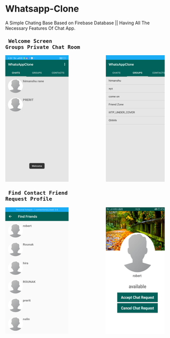 # Whatsapp-Clone
A Simple Chating Base Based on Firebase Database || Having All The Necessary Features Of Chat App. 


### <pre> Welcome Screen                        Groups                      Private Chat Room </pre>
<pre>
<img src="./Screenshots/Screenshot_2020-06-29-18-53-13-64_fbe4b7aaa480e2323ff2703fedbc7818.png" width="200" height="400" />              <img src="/Screenshots/Screenshot_2020-06-29-18-53-17-25_fbe4b7aaa480e2323ff2703fedbc7818.png" width="200" height="400" />               <img src="/Screenshots/Screenshot_2020-06-29-18-53-07-61_fbe4b7aaa480e2323ff2703fedbc7818.png" width="200" height="400" />
</pre>

### <pre> Find Contact                       Friend Request                  Profile </pre>

<pre>
<img src="/Screenshots/Screenshot_2020-06-29-19-27-46-15_fbe4b7aaa480e2323ff2703fedbc7818.png" width="200" height="400" />              <img src="/Screenshots/Screenshot 2020-06-29 at 7.32.35 PM.jpeg" width="200" height="400" />                 <img src="/Screenshots/Screenshot_2020-06-29-18-53-30-05_fbe4b7aaa480e2323ff2703fedbc7818.png" width="200" height="400" />
</pre>

